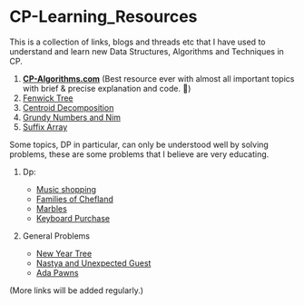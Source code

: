 # CP-Learning_Resources
This is a collection of links, blogs and threads etc that I have used to understand and learn new Data Structures, Algorithms and Techniques in CP.

1. [**CP-Algorithms.com**](cp-algorithms.com) (Best resource ever with almost all important topics with brief & precise explanation and code. :orange_heart:)
1. [Fenwick Tree](https://www.hackerearth.com/practice/notes/binary-indexed-tree-or-fenwick-tree/)
1. [Centroid Decomposition](https://www.quora.com/q/threadsiiithyderabad/Centroid-Decomposition-of-a-Tree) 
1. [Grundy Numbers and Nim](https://codeforces.com/blog/entry/66040)
1. [Suffix Array](https://codeforces.com/edu/course/2)

Some topics, DP in particular, can only be understood well by solving problems, these are some problems that I believe are very educating.


1. Dp:
   * [Music shopping](https://www.codechef.com/COOK104A/problems/SONGSHOP)
   * [Families of Chefland](https://www.codechef.com/LTIME69A/problems/GRAPHTRE)
   * [Marbles](https://codeforces.com/problemset/problem/1215/E)
   * [Keyboard Purchase](https://codeforces.com/problemset/problem/1238/E)
   
1. General Problems
   * [New Year Tree](https://codeforces.com/contest/620/problem/E)
   * [Nastya and Unexpected Guest](https://codeforces.com/problemset/problem/1341/E)
   * [Ada Pawns](https://www.codechef.com/COOK102A/problems/ADAPWNS)


(More links will be added regularly.)

